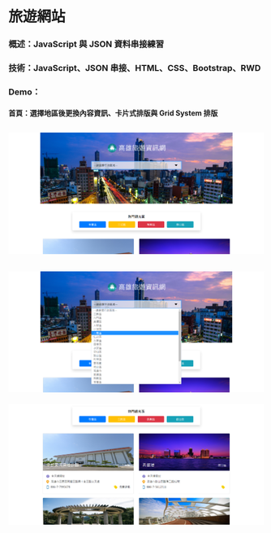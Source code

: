 # 旅遊網站
### 概述：JavaScript 與 JSON 資料串接練習
### 技術：JavaScript、JSON 串接、HTML、CSS、Bootstrap、RWD
### Demo：
#### 首頁：選擇地區後更換內容資訊、卡片式排版與 Grid System 排版
![readme01](https://github.com/IanSu0630/Travel_Web/blob/master/readme_img/readme01.PNG)
---
![readme02](https://github.com/IanSu0630/Travel_Web/blob/master/readme_img/readme02.PNG)
---
![readme03](https://github.com/IanSu0630/Travel_Web/blob/master/readme_img/readme03.PNG)
